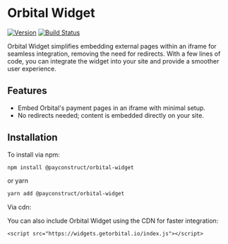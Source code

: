 # Orbital Widget

[![Version](https://img.shields.io/npm/v/my-package.svg)](https://www.npmjs.org/package/my-package)
[![Build Status](https://github.com/PayConstruct/ecomm-orbital-widget-js/actions/workflows/main.yml/badge.svg?branch=main)](https://github.com/PayConstruct/ecomm-orbital-widget-js/actions?query=branch%3Amain)

Orbital Widget simplifies embedding external pages within an iframe for seamless integration, removing the need for redirects. With a few lines of code, you can integrate the widget into your site and provide a smoother user experience.

## Features

- Embed Orbital's payment pages in an iframe with minimal setup.
- No redirects needed; content is embedded directly on your site.

## Installation

To install via npm:

```bash
npm install @payconstruct/orbital-widget
```

or yarn

```bash
yarn add @payconstruct/orbital-widget
```

Via cdn:

You can also include Orbital Widget using the CDN for faster integration:

```
<script src="https://widgets.getorbital.io/index.js"></script>
```
